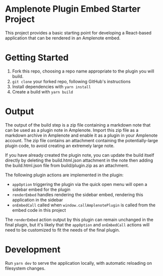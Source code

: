 # Amplenote Plugin Embed Starter Project

This project provides a basic starting point for developing a
React-based application that can be rendered in an Amplenote
embed.

# Getting Started

1. Fork this repo, choosing a repo name appropriate to the plugin you will build.
2. `git clone` your forked repo, following GitHub's instructions
3. Install dependencies with `yarn install`
4. Create a build with `yarn build`

# Output

The output of the build step is a zip file containing a markdown note
that can be used as a plugin note in Amplenote. Import this zip file
as a markdown archive in Amplenote and enable it as a plugin in your 
Amplenote account. The zip file contains an attachment containing
the potentially-large plugin code, to avoid creating an extremely
large note.

If you have already created the plugin note, you can update the build
itself directly by deleting the build.html.json attachment in the note 
then adding the build.html.json file from build/plugin.zip as an 
attachment.

The following plugin actions are implemented in the plugin:

- `appOption` triggering the plugin via the quick open menu will open a sidebar embed for the plugin
- `renderEmbed` handles rendering the sidebar embed, rendering this application in the sidebar
- `onEmbedCall` called when `window.callAmplenotePlugin` is called from the embed code in this project

The `renderEmbed` action output by this plugin can remain unchanged in the final plugin, but it's likely that the
`appOption` and `onEmbedCall` actions will need to be customized to fit the needs of the final plugin.

# Development

Run `yarn dev` to serve the application locally, with automatic reloading on filesystem changes.
